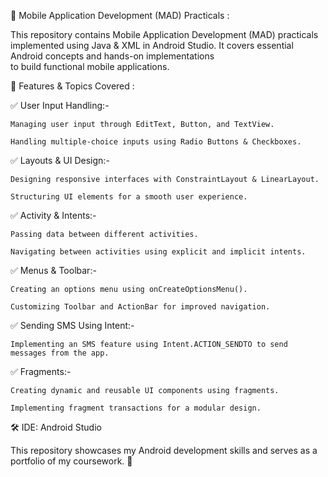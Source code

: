 📱 Mobile Application Development (MAD) Practicals :

  This repository contains Mobile Application Development (MAD) practicals implemented using Java & XML in Android Studio. It covers essential Android concepts and hands-on implementations  
  to build functional mobile applications.


🚀 Features & Topics Covered :

  ✅ User Input Handling:-

    Managing user input through EditText, Button, and TextView.

    Handling multiple-choice inputs using Radio Buttons & Checkboxes.

  ✅ Layouts & UI Design:-

    Designing responsive interfaces with ConstraintLayout & LinearLayout.

    Structuring UI elements for a smooth user experience.

  ✅ Activity & Intents:-

    Passing data between different activities.

    Navigating between activities using explicit and implicit intents.


  ✅ Menus & Toolbar:-

    Creating an options menu using onCreateOptionsMenu().

    Customizing Toolbar and ActionBar for improved navigation.


  ✅ Sending SMS Using Intent:-

    Implementing an SMS feature using Intent.ACTION_SENDTO to send messages from the app.


  ✅ Fragments:-

    Creating dynamic and reusable UI components using fragments.

    Implementing fragment transactions for a modular design.


🛠 IDE: Android Studio


This repository showcases my Android development skills and serves as a portfolio of my coursework. 🚀
